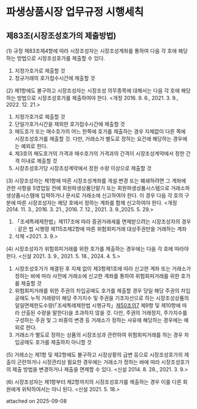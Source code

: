 # 파생상품시장 업무규정 시행세칙

## 제83조(시장조성호가의 제출방법) 

(1) 규정 제83조제4항에 따라 시장조성자는 시장조성계좌를 통하여 다음 각 호에 해당하는 방법으로 시장조성호가를 제출할 수 있다.
1. 지정가호가로 제출할 것
2. 정규거래의 호가접수시간에 제출할 것

(2) 제1항에도 불구하고 시장조성자는 시장조성 의무종목에 대해서는 다음 각 호에 해당하는 방법으로 시장조성호가를 제출하여야 한다. <개정 2016. 9. 6., 2021. 3. 9., 2022. 12. 21.>
1. 지정가호가로 제출할 것
2. 단일가호가시간을 제외한 호가접수시간에 제출할 것
3. 매도호가 또는 매수호가의 어느 한쪽에 호가를 제출하는 경우 지체없이 다른 쪽에 시장조성호가를 제출할 것. 다만, 거래소가 별도로 정하는 요건에 해당하는 경우에는 예외로 한다.
4. 제3호의 매도호가의 가격과 매수호가의 가격과의 간격이 시장조성계약에서 정한 간격 이내로 제출할 것
5. 시장조성호가당 시장조성계약에서 정한 수량 이상으로 제출할 것

(3) 시장조성자는 제1항에 따른 시장조성계좌를 개설.변경 또는 폐쇄하려면 그 계좌에 관한 사항을 5영업일 전에 회원파생상품단말기 또는 회원파생상품시스템으로 거래소파생상품시스템에 입력하거나 문서로 거래소에 신고하여야 한다. 이 경우 다음 각 호의 구분에 따른 시장조성자는 해당 호에서 정하는 계좌를 함께 신고하여야 한다. <개정 2014. 11. 3., 2016. 3. 21., 2016. 7. 12., 2021. 3. 9.,2025. 5. 29.>
1. 「조세특례제한법」제117조에 따라 증권거래세를 면제받으려는 시장조성자의 경우 : 같은 법 시행령 제115조제2항에 따른 위험회피거래 대상주권만을 거래하는 계좌
2. 삭제 <2021. 3. 9.>

(4) 시장조성자가 위험회피거래를 위한 호가를 제출하는 경우에는 다음 각 호에 따라야 한다. <신설 2021. 3. 9., 2021. 5. 18., 2024. 4. 5.>
1. 시장조성호가가 체결된 후 지체 없이 제3항제1호에 따라 신고한 계좌 또는 거래소가 정하는 바에 따라 사전에 거래소에 신고한 계좌를 통하여 위험회피거래를 위한 호가를 제출할 것
2. 위험회피거래를 위한 주권의 차입공매도 호가를 제출할 경우 당일 해당 주권의 차입공매도 누적 거래량이 해당 주가지수 및 주권을 기초자산으로 하는 시장조성상품의 일일면제한도수량(「조세특례제한법 시행규칙」[제50조의7](./detailed_rules_tax_exemption.md#제50조의7-시장조성자에-대한-증권거래세-면제요건-등) 제9항 및 제10항에 따라 산출된 수량을 말한다)을 초과하지 않을 것. 다만, 주권의 거래정지, 주가지수를 구성하는 주권 및 그 비중의 변경 등 거래소가 정하는 사유에 해당하는 경우에는 예외로 한다.
3. 거래소가 별도로 정하는 상품의 시장조성과 관련하여 위험회피거래를 하는 경우 차입공매도 호가를 제출하지 아니할 것

(5) 거래소는 제1항 및 제2항에도 불구하고 시장상황의 급변 등으로 시장조성호가의 제출이 곤란하거나 시장관리상 필요한 경우에는 거래소가 정하는 바에 따라 시장조성호가의 제출 방법을 변경하거나 제출을 면제할 수 있다. <신설 2014. 8. 28., 2021. 3. 9.>

(6) 시장조성자는 제1항부터 제2항까지의 시장조성호가를 제출하는 경우 이를 다른 회원에게 위탁하여서는 아니 된다. <신설 2021. 5. 18.>

attached on 2025-09-08